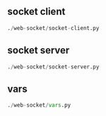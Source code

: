 
## socket client
```python
./web-socket/socket-client.py
```


## socket server
```python
./web-socket/socket-server.py
```


## vars
```python
./web-socket/vars.py
```

